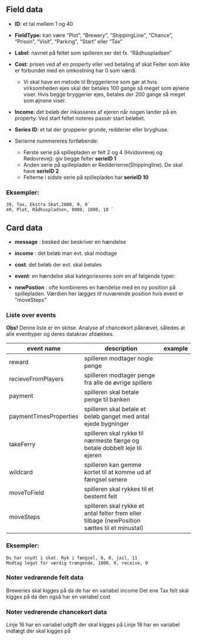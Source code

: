 ## Field data

- **ID**: et tal mellem 1 og 40

- **FieldType:** kan være “Plot”, “Brewery", “ShippingLine", “Chance”, “Prison”, “Visit”, “Parking", “Start” eller “Tax”

- **Label**: navnet på feltet som spilleren ser det
  fx. “Rådhuspladsen”

- **Cost**: prisen ved af en property eller ved betaling af skat
  Felter som ikke er forbundet med en omkostning har 0 som værdi.
    - Vi skal have en metode til Bryggerierne som gør at hvis virksomheden ejes skal der betales 100 gange så meget som øjnene viser. Hvis begge bryggerier ejes, betales der 200 gange så meget som øjnene viser.

- **Income**: det beløb der inkasseres af ejeren når nogen lander på en property.
  Ved start feltet noteres passér start beløbet.

- **Series ID**: et tal der grupperer grunde, redderier eller bryghuse.
- Serierne nummereres fortløbende: 

  -  Første serie på spillepladen er felt 2 og 4 (Hvidovrevej og Rødovrevej): giv begge felter **serieID 1**
  -  Anden serie på spillepladen er Redderierne(Shippingline). De skal have **serieID 2**
  -  Felterne i sidste serie på spillepladen har **serieID 10**

### Eksempler:

```csv
39, Tax, Ekstra Skat,2000, 0, 0`
40, Plot, Rådhuspladsen, 8000, 1000, 10 `
```


## Card data

- **message** : besked der beskriver en hændelse

- **income** : det beløb man evt. skal modtage

- **cost**: det beløb der evt. skal betales

- **event**: en hændelse skal kategorieseres som en af følgende typer: 

- **newPostion** : ofte kombineres en hændelse med en ny position på spillepladen. Værdien her _lægges til_ nuværende position hvis event er "moveSteps"

### Liste over events
**Obs!** 
Denne liste er en skitse. Analyse af chancekort påkrævet, således at alle eventtyper og deres datakrav afdækkes. 

| event name             | description                                                                                  | example |
|------------------------|----------------------------------------------------------------------------------------------|--- |
| reward                 | spilleren modtager nogle penge                                                               ||
| recieveFromPlayers     | spilleren modtager penge fra alle de øvrige spillere                                         ||
| payment                | spilleren skal betale penge til banken                                                       ||
| paymentTimesProperties | spilleren skal betale et beløb ganget med antal ejede bygninger                              ||
| takeFerry              | spilleren skal rykke til nærmeste færge og betale dobbelt leje til ejeren                    ||
| wildcard               | spilleren kan gemme kortet til at komme ud af fængsel senere                                 ||
| moveToField            | spilleren skal rykkes til et bestemt felt                                                    ||
| moveSteps              | spilleren skal rykke et antal felter frem eller tilbage (newPosition sættes til et minustal) |


### Eksempler:
```csv
Du har snydt i skat. Ryk i fængsel, 0, 0, jail, 11
Modtag legat for værdig trængende, 1000, 0, receive, 0
```


### Noter vedrørende felt data
Breweries skal kigges på da de har en variabel income 
Det ene Tax felt skal kigges på da den også har en variabel cost


### Noter vedrørende chancekort data
Linje 16 har en variabel udgift der skal kigges på
Linje 18 har en variabel indtægt der skal kigges på
